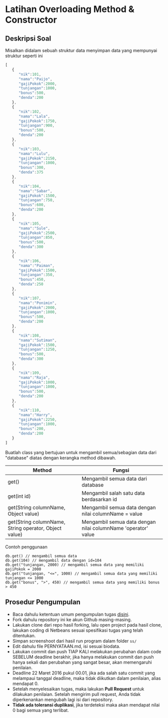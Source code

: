 # Latihan Overloading Method & Constructor

## Deskripsi Soal ##

Misalkan didalam sebuah struktur data menyimpan data yang mempunyai struktur seperti ini

```javascript
[  
   {  
      "nik":101,
      "nama":"Paijo",
      "gajiPokok":2000,
      "tunjangan":1000,
      "bonus":500,
      "denda":200
   },
   {  
      "nik":102,
      "nama":"Lala",
      "gajiPokok":1750,
      "tunjangan":900,
      "bonus":500,
      "denda":200
   },
   {  
      "nik":103,
      "nama":"Lulu",
      "gajiPokok":2150,
      "tunjangan":1000,
      "bonus":300,
      "denda":375
   },
   {  
      "nik":104,
      "nama":"Sabar",
      "gajiPokok":1500,
      "tunjangan":750,
      "bonus":600,
      "denda":200
   },
   {  
      "nik":105,
      "nama":"Sule",
      "gajiPokok":2500,
      "tunjangan":850,
      "bonus":500,
      "denda":300
   },
   {  
      "nik":106,
      "nama":"Paiman",
      "gajiPokok":1500,
      "tunjangan":350,
      "bonus":450,
      "denda":250
   },
   {  
      "nik":107,
      "nama":"Ponimin",
      "gajiPokok":2000,
      "tunjangan":1000,
      "bonus":500,
      "denda":200
   },
   {  
      "nik":108,
      "nama":"Sutiman",
      "gajiPokok":1500,
      "tunjangan":1250,
      "bonus":500,
      "denda":300
   },
   {  
      "nik":109,
      "nama":"Raja",
      "gajiPokok":1000,
      "tunjangan":1000,
      "bonus":500,
      "denda":200
   },
   {  
      "nik":110,
      "nama":"Harry",
      "gajiPokok":2250,
      "tunjangan":1000,
      "bonus":200,
      "denda":200
   }
]
```

Buatlah class yang bertujuan untuk mengambil semua/sebagian data dari "database" diatas dengan kerangka method dibawah.

Method | Fungsi
-------|-------
get() | Mengambil semua data dari database
get(int id) | Mengambil salah satu data berdasarkan id
get(String columnName, Object value) | Mengambil semua data dengan nilai columnName = value
get(String columnName, String operator, Object value) | Mengambil semua data dengan nilai columnName 'operator' value

Contoh penggunaan

```
db.get() // mengambil semua data
db.get(104) // mengambil data dengan id=104
db.get("tunjangan, 2000) // mengambil semua data yang memiliki gajiPokok = 2000
db.get("tunjangan, "<=", 1000) // mengambil semua data yang memiliki tunjangan <= 1000
db.get("bonus", ">", 450) // mengambil semua data yang memiliki bonus > 450
```

## Prosedur Pengumpulan ##

* Baca dahulu ketentuan umum pengumpulan tugas [disini](https://github.com/prakpl-IF-O/tugas).
* Fork dahulu repository ini ke akun Github masing-masing.
* Lakukan clone dari repo hasil forking, lalu open project pada hasil clone, lakukan coding di Netbeans sesuai spesifikasi tugas yang telah ditentukan.
* Simpan screenshoot dari hasil run program dalam folder `ss/`
* Edit dahulu file PERNYATAAN.md, isi sesuai biodata.
* Lakukan commit dan push TIAP KALI melakukan perubahan dalam code SEBELUM deadline berakhir, jika hanya melakukan commit dan push hanya sekali dan perubahan yang sangat besar, akan memengaruhi penilaian.
* Deadline 22 Maret 2016 pukul 00.01, jika ada salah satu commit yang melampaui tanggal deadline, maka tidak diikutkan dalam penilaian, alias mendapat 0.
* Setelah menyelesaikan tugas, maka lakukan **Pull Request** untuk dilakukan penilaian. Setelah mengirim pull request, Anda tidak diperkenankan mengubah lagi isi dari repository.
* **Tidak ada toleransi duplikasi**, jika terdeteksi maka akan mendapat nilai 0 bagi semua yang terlibat.
